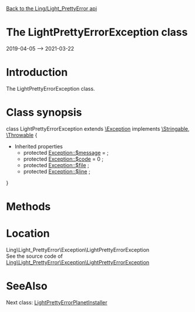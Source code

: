 [Back to the Ling/Light_PrettyError api](https://github.com/lingtalfi/Light_PrettyError/blob/master/doc/api/Ling/Light_PrettyError.md)



The LightPrettyErrorException class
================
2019-04-05 --> 2021-03-22






Introduction
============

The LightPrettyErrorException class.



Class synopsis
==============


class <span class="pl-k">LightPrettyErrorException</span> extends [\Exception](http://php.net/manual/en/class.exception.php) implements [\Stringable](https://wiki.php.net/rfc/stringable), [\Throwable](http://php.net/manual/en/class.throwable.php) {

- Inherited properties
    - protected  [Exception::$message](#property-message) =  ;
    - protected  [Exception::$code](#property-code) = 0 ;
    - protected  [Exception::$file](#property-file) ;
    - protected  [Exception::$line](#property-line) ;

}






Methods
==============






Location
=============
Ling\Light_PrettyError\Exception\LightPrettyErrorException<br>
See the source code of [Ling\Light_PrettyError\Exception\LightPrettyErrorException](https://github.com/lingtalfi/Light_PrettyError/blob/master/Exception/LightPrettyErrorException.php)



SeeAlso
==============
Next class: [LightPrettyErrorPlanetInstaller](https://github.com/lingtalfi/Light_PrettyError/blob/master/doc/api/Ling/Light_PrettyError/Light_PlanetInstaller/LightPrettyErrorPlanetInstaller.md)<br>
